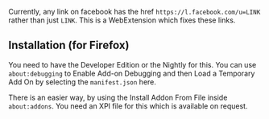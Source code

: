 Currently, any link on facebook has the href `https://l.facebook.com/u=LINK` rather than just `LINK`.
This is a WebExtension which fixes these links.

## Installation (for Firefox)

You need to have the Developer Edition or the Nightly for this. You can use `about:debugging` to Enable Add-on Debugging and then Load a Temporary Add On by selecting the `manifest.json` here.

There is an easier way, by using the Install Addon From File inside `about:addons`. You need an XPI file for this which is available on request.
